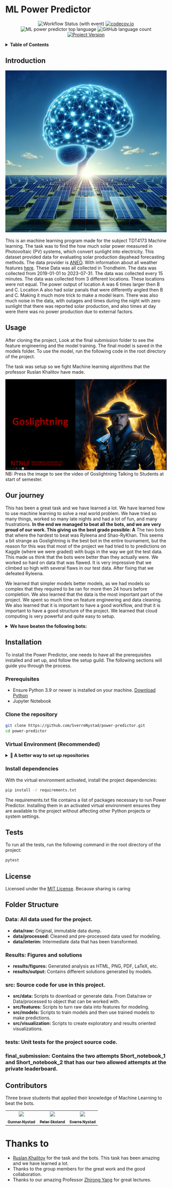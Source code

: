 # ML Power Predictor

<div align="center">

![Workflow Status (with event)](https://img.shields.io/github/actions/workflow/status/SverreNystad/power-predictor/python-package.yml)
[![codecov.io](https://codecov.io/github/SverreNystad/power-predictor/coverage.svg?branch=main)](https://codecov.io/github/SverreNystad/power-predictor?branch=main)
![ML power predictor top language](https://img.shields.io/github/languages/top/SverreNystad/power-predictor)
![GitHub language count](https://img.shields.io/github/languages/count/SverreNystad/power-predictor)
[![Project Version](https://img.shields.io/badge/version-1.0.0-blue)](https://img.shields.io/badge/version-1.0.0-blue)

</div>

<details>
  <summary> <b> Table of Contents </b> </summary>
  <ol>
    <li>
    <a href="#ML power predictor"> Power Predictor </a>
    </li>
    <li>
      <a href="#Introduction">Introduction</a>
    </li>
    </li>
    <li><a href="#Usage">Usage</a></li>
    <li><a href="#Installation">Installation</a>
      <ul>
        <li><a href="#Prerequisites">Prerequisites</a></li>
        <li><a href="#Setup">Setup</a></li>
      </ul>
    </li>
    <li><a href="#Tests">Tests</a></li>
    <li><a href="#license">License</a></li>
  </ol>
</details>

## Introduction

![Alt text](docs/model_image.png)

This is an machine learning program made for the subject TDT4173 Machine learning. The task was to find the how much solar power measured in Photovoltaic (PV) systems, which convert sunlight into electricity. This dataset provided data for evaluating solar production dayahead forecasting methods. The data provider is [ANEO](https://www.aneo.com/). With information about all weather features [here](https://www.meteomatics.com/en/api/available-parameters/alphabetic-list/). These Data was all collected in Trondheim. The data was collected from 2019-01-01 to 2023-07-31. The data was collected every 15 minutes. The data was collected from 3 different locations. These locations were not equal. The power output of location A was 6 times larger then B and C. Location A also had solar panals that were differently angled then B and C. Making it much more trick to make a model learn.
There was also much noise in the data, with outages and times during the night with zero sunlight that there was reported solar production, and also times at day were there was no power production due to external factors.

## Usage

After cloning the project, Look at the final submission folder to see the feature engineering and the model training. The final model is saved in the models folder. To use the model, run the following code in the root directory of the project.

The task was setup so we fight Machine learning algorithms that the professor Ruslan Khalitov have made.

[![Goslightning Talking to Students at start of semester](docs/bots/goslightning.png)](docs/supergosling_lowres.mp4)
NB: Press the image to see the video of Goslightning Talking to Students at start of semester.

## Our journey

This has been a great task and we have learned a lot. We have learned how to use machine learning to solve a real world problem.
We have tried so many things, worked so many late nights and had a lot of fun, and many frustrations.
**In the end we managed to beat all the bots, and we are very proud of our work. This giving us the best grade possible: A**
The two bots that where the hardest to beat was Ryleena and Shao-RyKhan. This seems a bit strange as Goslightning is the best bot in the entire tournament, but the reason for this was that most of the project we had tried to to predictions on Kaggle (where we were graded) with bugs in the way we got the test data. This made us think that the bots were better than they actually were. We worked so hard on data that was flawed. It is very impressive that we climbed so high with several flaws in our test data. After fixing that we defeated Ryleena.

We learned that simpler models better models, as we had models so complex that they required to be ran for more then 24 hours before completion. We also learned that the data is the most important part of the project. We spent so much time on feature engineering and data cleaning. We also learned that it is important to have a good workflow, and that it is important to have a good structure of the project. We learned that cloud computing is very powerful and quite easy to setup.

<details>
  <summary><b> We have beaten the following bots: </b></summary>

![gosborg](docs/bots/gosborg.png)

The Gosborg 2049 VT was random guessing between 0 and max pv measurement.
![kenshi](docs/bots/kenshi.png)

The Kenshi VT was using Linear Regression, with no feature engineering or other preprocessing.
![quan-gos-chill](docs/bots/quan-gos-chill.png)

Quan Gos Chill was Average for each location at the specified hour.
![gosipon](docs/bots/gospion.png)

Gospion was using Random Forest with minial feature engineering.
![ryleena](docs/bots/ryleena.png)

Frostling was using an AutoML solution using H2O, the VT had some feature engineering and random split.
![frostling](docs/bots/frostling.png)

Frostling used CatBoost with good feature engineering and good hyperparams.
![La La Lizard](docs/bots/la-la-lizard.png)

La La Lizard was the avereage of two teaching assistans models
![KEN-O](docs/bots/ken-o.png)

Keno used a single LightGBM with with change target and extensive hyperparameters search. It used one model for all 3 locations.
![Shao RyKhan](docs/bots/shao-rykhan.png)

Shao TyKhan was made by using the best teaching assistants models, then averageing 10 different CatBoost models, having great hyper parameters and good feature engineering. But different to the other Virtual Teams was that it used one model for each location.
![Alt text](docs/bots/goslightning.png)

Goslightning was the best model that the professor made. This model had extended time to be finished. It used Geometric mean of 10 models from the best teaching assistanst, 1 model averaged from other teaching assistanst solutions, 2 LightGBM models with finetuning from the professor. This was the hardest bot in the compotition.

</details>

## Installation

To install the Power Predictor, one needs to have all the prerequisites installed and set up, and follow the setup guild. The following sections will guide you through the process.

### Prerequisites

- Ensure Python 3.9 or newer is installed on your machine. [Download Python](https://www.python.org/downloads/)
- Jupyter Notebook

### Clone the repository

```bash
git clone https://github.com/SverreNystad/power-predictor.git
cd power-predictor
```

### Virtual Environment (Recommended)

<details> 
<summary><strong>🚀 A better way to set up repositories </strong></summary>

A virtual environment in Python is a self-contained directory that contains a Python installation for a particular version of Python, plus a number of additional packages. Using a virtual environment for your project ensures that the project's dependencies are isolated from the system-wide Python and other Python projects. This is especially useful when working on multiple projects with differing dependencies, as it prevents potential conflicts between packages and allows for easy management of requirements.

1.  **To set up and use a virtual environment for Power Predictor:**
    First, install the virtualenv package using pip. This tool helps create isolated Python environments.

    ```bash
    pip install virtualenv
    ```

2.  **Create virtual environment**
    Next, create a new virtual environment in the project directory. This environment is a directory containing a complete Python environment (interpreter and other necessary files).

    ```bash
    python -m venv venv
    ```

3.  **Activate virtual environment**
    To activate the environment, run the following command:

    - For Windows

      ```cmd
      source ./venv/Scripts/activate
      ```

    - For Linux / MacOS:

      ```bash
      source venv/bin/activate
      ```

    </details>

### Install dependencies

With the virtual environment activated, install the project dependencies:

```bash
pip install -r requirements.txt
```

The requirements.txt file contains a list of packages necessary to run Power Predictor. Installing them in an activated virtual environment ensures they are available to the project without affecting other Python projects or system settings.

## Tests

To run all the tests, run the following command in the root directory of the project:

```bash
pytest
```

## License

Licensed under the [MIT License](LICENSE). Because sharing is caring

## Folder Structure

### **Data:** All data used for the project.

- **data/raw:** Original, immutable data dump.
- **data/processed:** Cleaned and pre-processed data used for modeling.
- **data/interim:** Intermediate data that has been transformed.

### **Results:** Figures and solutions

- **results/figures:** Generated analysis as HTML, PNG, PDF, LaTeX, etc.
- **results/output:** Contains different solutions generated by models.

### **src:** Source code for use in this project.

- **src/data:** Scripts to download or generate data. From Data/raw or Data/processed to object that can be worked with.
- **src/features:** Scripts to turn raw data into features for modeling.
- **src/models:** Scripts to train models and then use trained models to make predictions.
- **src/visualization:** Scripts to create exploratory and results oriented visualizations.

### **tests:** Unit tests for the project source code.

### **final_submission:** Contains the two attempts Short_notebook_1 and Short_notebook_2 that has our two allowed attempts at the private leaderboard.

## Contributors

Three brave students that applied their knowledge of Machine Learning to beat the bots.

<table>
    <td align="center">
        <a href="https://github.com/Gunnar2908">
            <img src="https://github.com/Gunnar2908.png?size=100" width="100px;"/><br />
            <sub><b>Gunnar Nystad</b></sub>
        </a>
    </td>
    <td align="center">
        <a href="https://github.com/pskoland">
            <img src="https://github.com/pskoland.png?size=100" width="100px;"/><br />
            <sub><b>Peter Skoland</b></sub>
        </a>
    </td>
    <td align="center">
        <a href="https://github.com/SverreNystad">
            <img src="https://github.com/SverreNystad.png?size=100" width="100px;"/><br />
            <sub><b>Sverre Nystad</b></sub>
        </a>
    </td>
  
  </tr>
</table>

# Thanks to

- [Ruslan Khalitov](https://github.com/RuslanKhalitov) for the task and the bots. This task has been amazing and we have learned a lot.
- Thanks to the group members for the great work and the good collaboration.
- Thanks to our amazing Professor [Zhirong Yang](https://www.ntnu.no/ansatte/yangzh) for great lectures.
